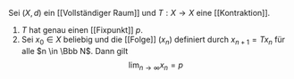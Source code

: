 Sei $(X, d)$ ein [[Vollständiger Raum]] und $T: X \to X$ eine [[Kontraktion]].
1. $T$ hat genau einen [[Fixpunkt]] $p$.
2. Sei $x_0 \in X$ beliebig und die [[Folge]] $(x_n)$ definiert durch $x_{n+1} = Tx_n$ für alle $n \in \Bbb N$. Dann gilt $$\lim_{n \to \infty} x_n = p$$